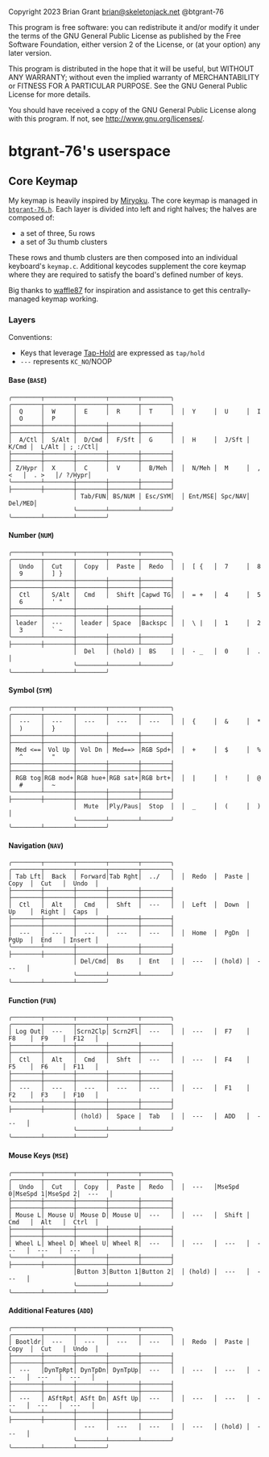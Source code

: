 Copyright 2023 Brian Grant brian@skeletonjack.net @btgrant-76

This program is free software: you can redistribute it and/or modify
it under the terms of the GNU General Public License as published by
the Free Software Foundation, either version 2 of the License, or
(at your option) any later version.

This program is distributed in the hope that it will be useful,
but WITHOUT ANY WARRANTY; without even the implied warranty of
MERCHANTABILITY or FITNESS FOR A PARTICULAR PURPOSE.  See the
GNU General Public License for more details.

You should have received a copy of the GNU General Public License
along with this program.  If not, see <http://www.gnu.org/licenses/>.

# btgrant-76's userspace

## Core Keymap 

My keymap is heavily inspired by [Miryoku](https://github.com/manna-harbour/miryoku/). The core keymap is managed in [`btgrant-76.h`](./btgrant-76.h). Each layer is divided into left and right halves; the halves are composed of:

* a set of three, 5u rows
* a set of 3u thumb clusters

These rows and thumb clusters are then composed into an individual keyboard's `keymap.c`. Additional keycodes supplement the core keymap where they are required to satisfy the board's defined number of keys.

Big thanks to [waffle87](https://github.com/waffle87) for inspiration and assistance to get this centrally-managed keymap working.

### Layers

Conventions:

* Keys that leverage [Tap-Hold](https://docs.qmk.fm/#/tap_hold) are expressed as `tap/hold`
* `---` represents `KC_NO`/NOOP

#### Base (`BASE`)

```text
╭────────┬────────┬────────┬────────┬────────╮  ╭────────┬────────┬────────┬────────┬────────╮ 
│  Q     │  W     │  E     │  R     │  T     │  │  Y     │  U     │  I     │  O     │  P     │ 
├────────┼────────┼────────┼────────┼────────┤  ├────────┼────────┼────────┼────────┼────────┤ 
│  A/Ctl │  S/Alt │  D/Cmd │  F/Sft │  G     │  │  H     │  J/Sft │  K/Cmd │  L/Alt │ ; :/Ctl│ 
├────────┼────────┼────────┼────────┼────────┤  ├────────┼────────┼────────┼────────┼────────┤ 
│ Z/Hypr │  X     │  C     │  V     │  B/Meh │  │  N/Meh │  M     │  , <   │  . >   │/ ?/Hypr│ 
╰────────┴────────┼────────┼────────┼────────┤  ├────────┼────────┼────────┼────────┴────────╯ 
                  │ Tab/FUN│ BS/NUM │ Esc/SYM│  │ Ent/MSE│ Spc/NAV│ Del/MED│ 
                  ╰────────┴────────┴────────╯  ╰────────┴────────┴────────╯ 
```

#### Number (`NUM`)

```text
╭────────┬────────┬────────┬────────┬────────╮  ╭────────┬────────┬────────┬────────┬────────╮ 
│  Undo  │  Cut   │  Copy  │  Paste │  Redo  │  │  [ {   │  7     │  8     │  9     │  ] }   │ 
├────────┼────────┼────────┼────────┼────────┤  ├────────┼────────┼────────┼────────┼────────┤ 
│  Ctl   │  S/Alt │  Cmd   │  Shift │Capwd TG│  │  = +   │  4     │  5     │  6     │  ' "   │ 
├────────┼────────┼────────┼────────┼────────┤  ├────────┼────────┼────────┼────────┼────────┤ 
│ leader │  ---   │ leader │ Space  │Backspc │  │  \ |   │  1     │  2     │  3     │  ` ~   │ 
╰────────┴────────┼────────┼────────┼────────┤  ├────────┼────────┼────────┼────────┴────────╯ 
                  │  Del   │ (hold) │  BS    │  │  - _   │  0     │  .     │ 
                  ╰────────┴────────┴────────╯  ╰────────┴────────┴────────╯ 
```

#### Symbol (`SYM`)

```text
╭────────┬────────┬────────┬────────┬────────╮  ╭────────┬────────┬────────┬────────┬────────╮ 
│  ---   │  ---   │  ---   │  ---   │  ---   │  │  {     │  &     │  *     │  )     │  }     │ 
├────────┼────────┼────────┼────────┼────────┤  ├────────┼────────┼────────┼────────┼────────┤ 
│ Med <==│ Vol Up │ Vol Dn │ Med==> │RGB Spd+│  │  +     │  $     │  %     │  ^     │  "     │ 
├────────┼────────┼────────┼────────┼────────┤  ├────────┼────────┼────────┼────────┼────────┤ 
│ RGB tog│RGB mod+│RGB hue+│RGB sat+│RGB brt+│  │  |     │  !     │  @     │  #     │  ~     │ 
╰────────┴────────┼────────┼────────┼────────┤  ├────────┼────────┼────────┼────────┴────────╯ 
                  │  Mute  │Ply/Paus│  Stop  │  │  _     │  (     │  )     │ 
                  ╰────────┴────────┴────────╯  ╰────────┴────────┴────────╯ 
```

#### Navigation (`NAV`)

```text
╭────────┬────────┬────────┬────────┬────────╮  ╭────────┬────────┬────────┬────────┬────────╮ 
│ Tab Lft│  Back  │ Forward│Tab Rght│  ../   │  │  Redo  │  Paste │  Copy  │  Cut   │  Undo  │ 
├────────┼────────┼────────┼────────┼────────┤  ├────────┼────────┼────────┼────────┼────────┤ 
│  Ctl   │  Alt   │  Cmd   │  Shft  │  ---   │  │  Left  │  Down  │  Up    │  Right │  Caps  │ 
├────────┼────────┼────────┼────────┼────────┤  ├────────┼────────┼────────┼────────┼────────┤ 
│  ---   │  ---   │  ---   │  ---   │  ---   │  │  Home  │  PgDn  │  PgUp  │  End   │ Insert │ 
╰────────┴────────┼────────┼────────┼────────┤  ├────────┼────────┼────────┼────────┴────────╯ 
                  │ Del/Cmd│  Bs    │  Ent   │  │  ---   │ (hold) │  ---   │ 
                  ╰────────┴────────┴────────╯  ╰────────┴────────┴────────╯ 
```

#### Function (`FUN`)

```text
╭────────┬────────┬────────┬────────┬────────╮  ╭────────┬────────┬────────┬────────┬────────╮ 
│ Log Out│  ---   │Scrn2Clp│ Scrn2Fl│  ---   │  │  ---   │  F7    │  F8    │  F9    │  F12   │ 
├────────┼────────┼────────┼────────┼────────┤  ├────────┼────────┼────────┼────────┼────────┤ 
│  Ctl   │  Alt   │  Cmd   │  Shft  │  ---   │  │  ---   │  F4    │  F5    │  F6    │  F11   │ 
├────────┼────────┼────────┼────────┼────────┤  ├────────┼────────┼────────┼────────┼────────┤ 
│  ---   │  ---   │  ---   │  ---   │  ---   │  │  ---   │  F1    │  F2    │  F3    │  F10   │ 
╰────────┴────────┼────────┼────────┼────────┤  ├────────┼────────┼────────┼────────┴────────╯ 
                  │ (hold) │  Space │  Tab   │  │  ---   │  ADD   │  ---   │ 
                  ╰────────┴────────┴────────╯  ╰────────┴────────┴────────╯ 
```

#### Mouse Keys (`MSE`)

```text
╭────────┬────────┬────────┬────────┬────────╮  ╭────────┬────────┬────────┬────────┬────────╮
│  Undo  │  Cut   │  Copy  │  Paste │  Redo  │  │  ---   │MseSpd 0│MseSpd 1│MseSpd 2│  ---   │
├────────┼────────┼────────┼────────┼────────┤  ├────────┼────────┼────────┼────────┼────────┤
│ Mouse L│ Mouse U│ Mouse D│ Mouse U│  ---   │  │  ---   │  Shift │  Cmd   │  Alt   │  Ctrl  │
├────────┼────────┼────────┼────────┼────────┤  ├────────┼────────┼────────┼────────┼────────┤
│ Wheel L│ Wheel D│ Wheel U│ Wheel R│  ---   │  │  ---   │  ---   │  ---   │  ---   │  ---   │
╰────────┴────────┼────────┼────────┼────────┤  ├────────┼────────┼────────┼────────┴────────╯
                  │Button 3│Button 1│Button 2│  │ (hold) │  ---   │  ---   │ 
                  ╰────────┴────────┴────────╯  ╰────────┴────────┴────────╯ 
```

#### Additional Features (`ADD`)

```text
╭────────┬────────┬────────┬────────┬────────╮  ╭────────┬────────┬────────┬────────┬────────╮
│ Bootldr│  ---   │  ---   │  ---   │  ---   │  │  Redo  │  Paste │  Copy  │  Cut   │  Undo  │
├────────┼────────┼────────┼────────┼────────┤  ├────────┼────────┼────────┼────────┼────────┤
│  ---   │DynTpRpt│ DynTpDn│ DynTpUp│  ---   │  │  ---   │  ---   │  ---   │  ---   │  ---   │
├────────┼────────┼────────┼────────┼────────┤  ├────────┼────────┼────────┼────────┼────────┤
│  ---   │ ASftRpt│ ASft Dn│ ASft Up│  ---   │  │  ---   │  ---   │  ---   │  ---   │  ---   │
╰────────┴────────┼────────┼────────┼────────┤  ├────────┼────────┼────────┼────────┴────────╯
                  │  ---   │  ---   │  ---   │  │  ---   │ (hold) │  ---   │
                  ╰────────┴────────┴────────╯  ╰────────┴────────┴────────╯
```
